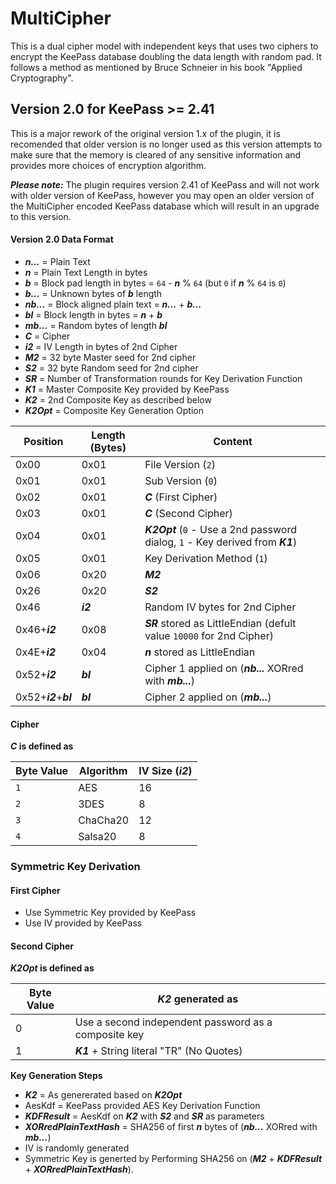 ﻿# MultiCipher
This is a dual cipher model with independent keys that uses two ciphers to encrypt the KeePass database doubling the data length with random pad. It follows a method as mentioned by Bruce Schneier in his book "Applied Cryptography".


## Version 2.0 for KeePass >= 2.41
This is a major rework of the original version 1.x of the plugin, it is recomended that older version is no longer used as this version attempts to make sure that the memory is cleared of any sensitive information and provides more choices of encryption algorithm.

**_Please note:_**
The plugin requires version 2.41 of KeePass and will not work with older version of KeePass, however you may open an older version of the MultiCipher encoded KeePass database which will result in an upgrade to this version.

#### Version 2.0 Data Format
* ___n...___ = Plain Text
* ___n___ = Plain Text Length in bytes
* ___b___ = Block pad length in bytes = `64` - ___n___ % `64` (but `0` if ___n___ % `64` is `0`)
* ___b...___ = Unknown bytes of ___b___ length
* ___nb...___ = Block aligned plain text = ___n...___ + ___b...___
* ___bl___ = Block length in bytes = ___n___ + ___b___
* ___mb...___ = Random bytes of length ___bl___
* ___C___ = Cipher
* ___i2___ = IV Length in bytes of 2nd Cipher
* ___M2___ = 32 byte Master seed for 2nd cipher
* ___S2___ = 32 byte Random seed for 2nd cipher
* ___SR___ = Number of Transformation rounds for Key Derivation Function
* ___K1___ = Master Composite Key provided by KeePass
* ___K2___ = 2nd Composite Key as described below
* ___K2Opt___ = Composite Key Generation Option


Position|Length (Bytes)|Content
-----|------|-----
0x00|0x01|File Version (`2`)
0x01|0x01|Sub Version (`0`)
0x02|0x01|___C___ (First Cipher)
0x03|0x01|___C___ (Second Cipher)
0x04|0x01|___K2Opt___ (`0` - Use a 2nd password dialog, `1` - Key derived from ___K1___)
0x05|0x01|Key Derivation Method (`1`)
0x06|0x20|___M2___
0x26|0x20|___S2___
0x46|___i2___|Random IV bytes for 2nd Cipher
0x46+___i2___|0x08|___SR___ stored as LittleEndian (defult value `10000` for 2nd Cipher)
0x4E+___i2___|0x04|___n___ stored as LittleEndian
0x52+___i2___|___bl___|Cipher 1 applied on (___nb...___ XORred with ___mb...___)
0x52+___i2___+___bl___|___bl___|Cipher 2 applied on (___mb...___)

#### Cipher
**___C___ is defined as**

Byte Value|Algorithm|IV Size (___i2___)
----------|---------|-------
`1`|AES      | 16
`2`|3DES     | 8
`3`|ChaCha20 | 12
`4`|Salsa20  | 8 

### Symmetric Key Derivation

#### First Cipher
 * Use Symmetric Key provided by KeePass
 * Use IV provided by KeePass

#### Second Cipher

**___K2Opt___ is defined as**

Byte Value|___K2___ generated as
----------|-----------
0         | Use a second independent password as a composite key
1         | ___K1___ + String literal "TR" (No Quotes)


**Key Generation Steps**
* ___K2___ = As genererated based on ___K2Opt___
* AesKdf = KeePass provided AES Key Derivation Function
* ___KDFResult___ = AesKdf on ___K2___ with ___S2___ and ___SR___ as parameters
* ___XORredPlainTextHash___ = SHA256 of first ___n___ bytes of (___nb...___ XORred with ___mb...___)
* IV is randomly generated
* Symmetric Key is generted by Performing SHA256 on (___M2___ + ___KDFResult___ +  ___XORredPlainTextHash___).

 